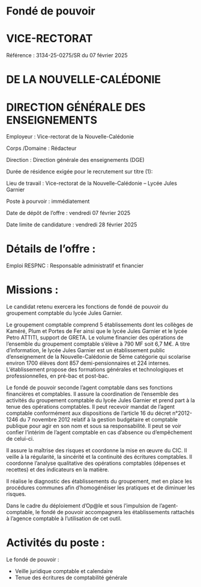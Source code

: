 # Fondé de pouvoir

# VICE-RECTORAT

Référence : 3134-25-0275/SR du 07 février 2025

# DE LA NOUVELLE-CALÉDONIE

# DIRECTION GÉNÉRALE DES ENSEIGNEMENTS

Employeur : Vice-rectorat de la Nouvelle-Calédonie

Corps /Domaine : Rédacteur

Direction : Direction générale des enseignements (DGE)

Durée de résidence exigée pour le recrutement sur titre (1):

Lieu de travail : Vice-rectorat de la Nouvelle-Calédonie – Lycée Jules Garnier

Poste à pourvoir : immédiatement

Date de dépôt de l’offre : vendredi 07 février 2025

Date limite de candidature : vendredi 28 février 2025

# Détails de l’offre :

Emploi RESPNC : Responsable administratif et financier

# Missions :

Le candidat retenu exercera les fonctions de fondé de pouvoir du groupement comptable du lycée Jules Garnier.

Le groupement comptable comprend 5 établissements dont les collèges de Kaméré, Plum et Portes de Fer ainsi que le lycée Jules Garnier et le lycée Petro ATTITI, support de GRETA. Le volume financier des opérations de l’ensemble du groupement comptable s’élève à 790 MF soit 6,7 M€. A titre d’information, le lycée Jules Garnier est un établissement public d’enseignement de la Nouvelle-Calédonie de 5ème catégorie qui scolarise environ 1700 élèves dont 857 demi-pensionnaires et 224 internes. L’établissement propose des formations générales et technologiques et professionnelles, en pré-bac et post-bac.

Le fondé de pouvoir seconde l’agent comptable dans ses fonctions financières et comptables. Il assure la coordination de l’ensemble des activités du groupement comptable du lycée Jules Garnier et prend part à la tenue des opérations comptables. Il peut recevoir mandat de l’agent comptable conformément aux dispositions de l’article 16 du décret n°2012-1246 du 7 novembre 2012 relatif à la gestion budgétaire et comptable publique pour agir en son nom et sous sa responsabilité. Il peut se voir confier l’intérim de l’agent comptable en cas d’absence ou d’empêchement de celui-ci.

Il assure la maîtrise des risques et coordonne la mise en œuvre du CIC. Il veille à la régularité, la sincérité et la continuité des écritures comptables. Il coordonne l’analyse qualitative des opérations comptables (dépenses et recettes) et des indicateurs en la matière.

Il réalise le diagnostic des établissements du groupement, met en place les procédures communes afin d’homogénéiser les pratiques et de diminuer les risques.

Dans le cadre du déploiement d’Op@le et sous l’impulsion de l’agent-comptable, le fondé de pouvoir accompagnera les établissements rattachés à l’agence comptable à l’utilisation de cet outil.

# Activités du poste :

Le fondé de pouvoir :

- Veille juridique comptable et calendaire
- Tenue des écritures de comptabilité générale